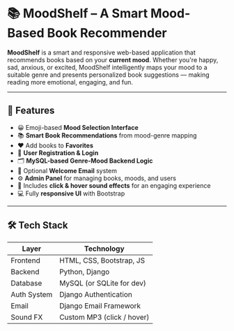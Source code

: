 # 📚 MoodShelf – A Smart Mood-Based Book Recommender

**MoodShelf** is a smart and responsive web-based application that recommends books based on your **current mood**. Whether you're happy, sad, anxious, or excited, MoodShelf intelligently maps your mood to a suitable genre and presents personalized book suggestions — making reading more emotional, engaging, and fun.

---

## 🌟 Features

- 😀 Emoji-based **Mood Selection Interface**
- 📚 **Smart Book Recommendations** from mood-genre mapping
- ❤️ Add books to **Favorites**
- 👤 **User Registration & Login**
- 🗂️ **MySQL-based Genre-Mood Backend Logic**
- 📧 Optional **Welcome Email** system
- ⚙️ **Admin Panel** for managing books, moods, and users
- 🎵 Includes **click & hover sound effects** for an engaging experience
- 💻 Fully **responsive UI** with Bootstrap

---

## 🛠️ Tech Stack

| Layer        | Technology                  |
|--------------|------------------------------|
| Frontend     | HTML, CSS, Bootstrap, JS     |
| Backend      | Python, Django               |
| Database     | MySQL (or SQLite for dev)    |
| Auth System  | Django Authentication        |
| Email        | Django Email Framework       |
| Sound FX     | Custom MP3 (click / hover)   |



